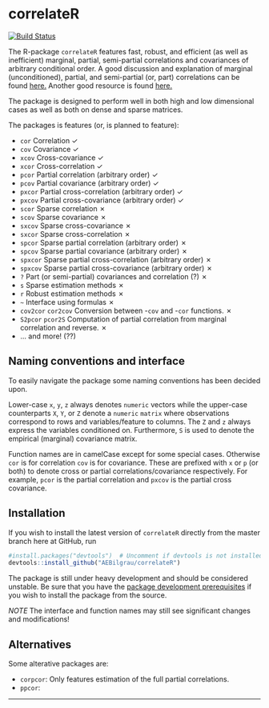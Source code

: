 correlateR
==========
[![Build Status](https://api.travis-ci.org/AEBilgrau/correlateR.svg?branch=master)](https://travis-ci.org/AEBilgrau/correlateR)

The R-package `correlateR` features fast, robust, and efficient (as well as inefficient) marginal, partial, semi-partial correlations and covariances of arbitrary conditional order. A good discussion and explanation of marginal (unconditioned), partial, and semi-partial (or, part) correlations can be found [here.](http://luna.cas.usf.edu/~mbrannic/files/regression/Partial.html) Another good resource is found [here.](http://www.johndcook.com/blog/2008/11/05/how-to-calculate-pearson-correlation-accurately/)

The package is designed to perform well in both high and low dimensional cases as well as both on dense and sparse matrices.

The packages is features (or, is planned to feature):
* `cor` Correlation ✓
* `cov` Covariance ✓
* `xcov` Cross-covariance ✓
* `xcor` Cross-correlation ✓
* `pcor` Partial correlation (arbitrary order) ✓
* `pcov` Partial covariance (arbitrary order) ✓
* `pxcor` Partial cross-correlation (arbitrary order) ✓
* `pxcov` Partial cross-covariance (arbitrary order) ✓
* `scor` Sparse correlation ✗
* `scov` Sparse covariance ✗
* `sxcov` Sparse cross-covariance ✗
* `sxcor` Sparse cross-correlation ✗
* `spcor` Sparse partial correlation (arbitrary order) ✗
* `spcov` Sparse partial covariance (arbitrary order) ✗
* `spxcor` Sparse partial cross-correlation (arbitrary order) ✗
* `spxcov` Sparse partial cross-covariance (arbitrary order) ✗
* `?` Part (or semi-partial) covariances and correlation (?) ✗
* `s` Sparse estimation methods ✗
* `r` Robust estimation methods ✗
* `~` Interface using formulas ✗
* `cov2cor` `cor2cov` Conversion between -`cov` and -`cor` functions. ✗
* `S2pcor` `pcor2S` Computation of partial correlation from marginal correlation and reverse. ✗
* ... and more! (??)


Naming conventions and interface
--------------------------------
To easily navigate the package some naming conventions has been decided upon.

Lower-case `x`, `y`, `z` always denotes `numeric` vectors while the upper-case counterparts `X`, `Y`, or `Z` denote a `numeric` `matrix` where observations correspond to rows and variables/feature to columns. The `Z` and `z` always express the variables conditioned on. Furthermore, `S` is used to denote the empirical (marginal) covariance matrix.

Function names are in camelCase except for some special cases. Otherwise `cor` is for correlation `cov` is for covariance. These are prefixed with `x` or `p` (or both) to denote cross or partial correlations/covariance respectively. For example, `pcor` is the partial correlation and `pxcov` is the partial cross covariance. 


Installation
------------
If you wish to install the latest version of `correlateR` directly from the master branch here at GitHub, run 

```R
#install.packages("devtools")  # Uncomment if devtools is not installed
devtools::install_github("AEBilgrau/correlateR")
```

The package is still under heavy development and should be considered unstable. Be sure that you have the [package development prerequisites](http://www.rstudio.com/ide/docs/packages/prerequisites) if you wish to install the package from the source.

*NOTE* The interface and function names may still see significant changes and
modifications!


Alternatives
------------
Some alterative packages are: 
* `corpcor`: Only features estimation of the full partial correlations.
* `ppcor`: 

------------
